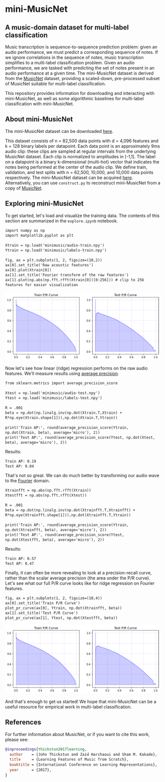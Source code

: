 # mini-MusicNet
## A music-domain dataset for multi-label classification

Music transcription is sequence-to-sequence prediction problem: given an audio performance, we must predict a corresponding sequence of notes.
If we ignore correlations in the sequence of notes, music transcription simplifies to a multi-label classification problem.
Given an audio performance, we are tasked with predicting the set of notes present in an audio performance at a given time.
The mini-MusicNet dataset is derived from the [MusicNet](https://zenodo.org/record/5120004) dataset, providing a scaled-down, pre-processed subset of MusicNet suitable for multi-label classification.

This repository provides information for downloading and interacting with mini-MusicNet, as well as some algorithmic baselines for multi-label classification with mini-MusicNet.

## About mini-MusicNet

The mini-MusicNet dataset can be downloaded [here](https://drive.google.com/drive/folders/10Cz6As5hiFkRZKA3hrv9qBH5tn0OC3H1?usp=sharing).

This dataset consists of n = 82,500 data points with d = 4,096 features and k = 128 binary labels per datapoint. Each data point is an approximately 9ms audio clip: these clips are sampled at regular intervals from the underlying MusicNet dataset. Each clip is normalized to amplitudes in [-1,1]. The label on a datapoint is a binary k-dimensional (multi-hot) vector that indicates the notes being performed at the center of the audio clip. We define train, validation, and test splits with n = 62,500, 10,000, and 10,000 data points respectively. The mini-MusicNet dataset can be acquired [here](https://drive.google.com/drive/folders/10Cz6As5hiFkRZKA3hrv9qBH5tn0OC3H1?usp=sharing). Alternatively, you can use `construct.py` to reconstruct mini-MusicNet from a copy of [MusicNet](https://zenodo.org/record/5120004).

## Exploring mini-MusicNet

To get started, let's load and visualize the training data. The contents of this section are summarized in the ``explore.ipynb`` notebook.

    import numpy as np
    import matplotlib.pyplot as plt

    Xtrain = np.load('minimusic/audio-train.npy')
    Ytrain = np.load('minimusic/labels-train.npy')

    fig, ax = plt.subplots(1, 2, figsize=(10,2))
    ax[0].set_title('Raw acoustic features')
    ax[0].plot(Xtrain[0])
    ax[1].set_title('Fourier transform of the raw features')
    ax[1].plot(np.abs(np.fft.rfft(Xtrain[0])[0:256])) # clip to 256 features for easier visualization

![](assets/fft_pr.png)

Now let's see how linear (ridge) regression performs on the raw audio features. We'll measure results using [average precision](https://scikit-learn.org/stable/modules/generated/sklearn.metrics.average_precision_score.html). 

    from sklearn.metrics import average_precision_score

    Xtest = np.load('minimusic/audio-test.npy')
    Ytest = np.load('minimusic/labels-test.npy')

    R = .001
    beta = np.dot(np.linalg.inv(np.dot(Xtrain.T,Xtrain) + R*np.eye(Xtrain.shape[1])),np.dot(Xtrain.T,Ytrain))

    print('Train AP:', round(average_precision_score(Ytrain, np.dot(Xtrain, beta), average='micro'), 2))
    print('Test AP:', round(average_precision_score(Ytest, np.dot(Xtest, beta), average='micro'), 2))

Results:

    Train AP: 0.19
    Test AP: 0.04

That's not so great. We can do much better by transforming our audio wave to the [Fourier](https://en.wikipedia.org/wiki/Fourier_transform) domain.

    Xtrainfft = np.abs(np.fft.rfft(Xtrain))
    Xtestfft = np.abs(np.fft.rfft(Xtest))

    R = .001
    beta = np.dot(np.linalg.inv(np.dot(Xtrainfft.T,Xtrainfft) + R*np.eye(Xtrainfft.shape[1])),np.dot(Xtrainfft.T,Ytrain))

    print('Train AP:', round(average_precision_score(Ytrain, np.dot(Xtrainfft, beta), average='micro'), 2))
    print('Test AP:', round(average_precision_score(Ytest, np.dot(Xtestfft, beta), average='micro'), 2))

Results:

    Train AP: 0.57
    Test AP: 0.47

Finally, it can often be more revealing to look at a precision-recall curve, rather than the scalar average precision (the area under the P/R curve). Let's see what our full P/R curve looks like for ridge regression on Fourier features.

    fig, ax = plt.subplots(1, 2, figsize=(10,4))
    ax[0].set_title('Train P/R Curve')
    plot_pr_curve(ax[0], Ytrain, np.dot(Xtrainfft, beta))
    ax[1].set_title('Test P/R Curve')
    plot_pr_curve(ax[1], Ytest, np.dot(Xtestfft, beta))

![](assets/fft_pr.png)

And that's enough to get us started! We hope that mini-MusicNet can be a useful resource for empirical work in multi-label classification.


## References

For further information about MusicNet, or if you want to cite this work, please see:

```bib
@inproceedings{thickstun2017learning,
  author    = {John Thickstun and Zaid Harchaoui and Sham M. Kakade},
  title     = {Learning Features of Music from Scratch},
  booktitle = {International Conference on Learning Representations},
  year      = {2017},
}
```

